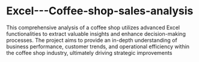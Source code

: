# Excel---Coffee-shop-sales-analysis
This comprehensive analysis of a coffee shop utilizes advanced Excel functionalities to extract valuable insights and enhance decision-making processes. The project aims to provide an in-depth understanding of business performance, customer trends, and operational efficiency within the coffee shop industry, ultimately driving strategic improvements
